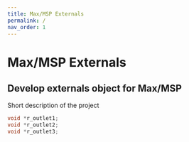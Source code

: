 ```yaml
---
title: Max/MSP Externals
permalink: /
nav_order: 1
---
```


# Max/MSP Externals

## Develop externals object for Max/MSP

Short description of the project

```C
void *r_outlet1;
void *r_outlet2;
void *r_outlet3;
```

